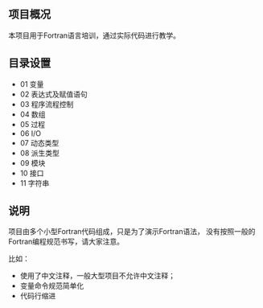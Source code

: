 ## 项目概况
本项目用于Fortran语言培训，通过实际代码进行教学。

## 目录设置

- 01 变量
- 02 表达式及赋值语句
- 03 程序流程控制
- 04 数组
- 05 过程
- 06 I/O
- 07 动态类型
- 08 派生类型
- 09 模块
- 10 接口
- 11 字符串


## 说明

项目由多个小型Fortran代码组成，只是为了演示Fortran语法，
没有按照一般的Fortran编程规范书写，请大家注意。

比如：

- 使用了中文注释，一般大型项目不允许中文注释；
- 变量命令规范简单化
- 代码行缩进
